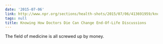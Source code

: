 ```yaml
---
date: '2015-07-06'
link: http://www.npr.org/sections/health-shots/2015/07/06/413691959/knowing-how-doctors-die-can-change-end-of-life-discussions?sc=17&f=1001
tags: null
title: Knowing How Doctors Die Can Change End-Of-Life Discussions
---
```


The field of medicine is all screwed up by money.
